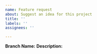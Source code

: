 ```yaml
---
name: Feature request
about: Suggest an idea for this project
title: ''
labels: ''
assignees: ''

---
```

**Branch Name:**
**Description:**

